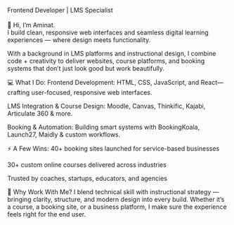 Frontend Developer | LMS Specialist 
<br>
<br>
👋 Hi, I’m Aminat.
<br>
I build clean, responsive web interfaces and seamless digital learning experiences — where design meets functionality.

With a background in LMS platforms and instructional design, I combine code + creativity to deliver websites, course platforms, and booking systems that don’t just look good but work beautifully.

💻 What I Do:
Frontend Development: HTML, CSS, JavaScript, and React—crafting user-focused, responsive web interfaces.

LMS Integration & Course Design: Moodle, Canvas, Thinkific, Kajabi, Articulate 360 & more.

Booking & Automation: Building smart systems with BookingKoala, Launch27, Maidly & custom workflows.

⚡ A Few Wins:
40+ booking sites launched for service-based businesses

30+ custom online courses delivered across industries

Trusted by coaches, startups, educators, and agencies

🧠 Why Work With Me?
I blend technical skill with instructional strategy — bringing clarity, structure, and modern design into every build. Whether it’s a course, a booking site, or a business platform, I make sure the experience feels right for the end user.
